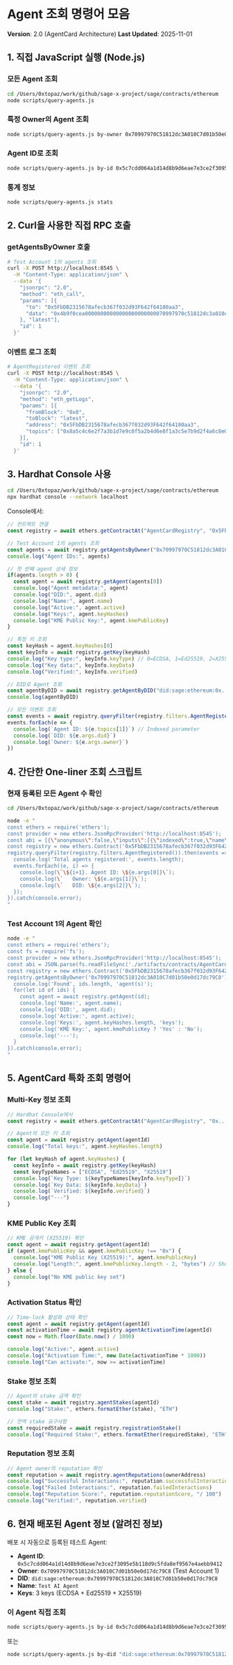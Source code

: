 #  Agent 조회 명령어 모음

**Version**: 2.0 (AgentCard Architecture)
**Last Updated**: 2025-11-01

## 1. 직접 JavaScript 실행 (Node.js)

### 모든 Agent 조회
```bash
cd /Users/0xtopaz/work/github/sage-x-project/sage/contracts/ethereum
node scripts/query-agents.js
```

### 특정 Owner의 Agent 조회
```bash
node scripts/query-agents.js by-owner 0x70997970C51812dc3A010C7d01b50e0d17dc79C8
```

### Agent ID로 조회
```bash
node scripts/query-agents.js by-id 0x5c7cdd064a1d14d8b9d6eae7e3ce2f3095e5b118d9c5fda8ef9567e4aebb9412
```

### 통계 정보
```bash
node scripts/query-agents.js stats
```

## 2. Curl을 사용한 직접 RPC 호출

### getAgentsByOwner 호출
```bash
# Test Account 1의 agents 조회
curl -X POST http://localhost:8545 \
  -H "Content-Type: application/json" \
  --data '{
    "jsonrpc": "2.0",
    "method": "eth_call",
    "params": [{
      "to": "0x5FbDB2315678afecb367f032d93F642f64180aa3",
      "data": "0x4b9f0cea00000000000000000000000070997970c51812dc3a010c7d01b50e0d17dc79c8"
    }, "latest"],
    "id": 1
  }'
```

### 이벤트 로그 조회
```bash
# AgentRegistered 이벤트 조회
curl -X POST http://localhost:8545 \
  -H "Content-Type: application/json" \
  --data '{
    "jsonrpc": "2.0",
    "method": "eth_getLogs",
    "params": [{
      "fromBlock": "0x0",
      "toBlock": "latest",
      "address": "0x5FbDB2315678afecb367f032d93F642f64180aa3",
      "topics": ["0x8a5c4c6e2f7a3b1d7e9c8f5a2b4d6e8f1a3c5e7b9d2f4a6c8e0a2c4e6a8c0e2a4e"]
    }],
    "id": 1
  }'
```

## 3. Hardhat Console 사용

```bash
cd /Users/0xtopaz/work/github/sage-x-project/sage/contracts/ethereum
npx hardhat console --network localhost
```

Console에서:
```javascript
// 컨트랙트 연결
const registry = await ethers.getContractAt("AgentCardRegistry", "0x5FbDB2315678afecb367f032d93F642f64180aa3")

// Test Account 1의 agents 조회
const agents = await registry.getAgentsByOwner("0x70997970C51812dc3A010C7d01b50e0d17dc79C8")
console.log("Agent IDs:", agents)

// 첫 번째 agent 상세 정보
if(agents.length > 0) {
  const agent = await registry.getAgent(agents[0])
  console.log("Agent metadata:", agent)
  console.log("DID:", agent.did)
  console.log("Name:", agent.name)
  console.log("Active:", agent.active)
  console.log("Keys:", agent.keyHashes)
  console.log("KME Public Key:", agent.kmePublicKey)
}

// 특정 키 조회
const keyHash = agent.keyHashes[0]
const keyInfo = await registry.getKey(keyHash)
console.log("Key type:", keyInfo.keyType) // 0=ECDSA, 1=Ed25519, 2=X25519
console.log("Key data:", keyInfo.keyData)
console.log("Verified:", keyInfo.verified)

// DID로 Agent 조회
const agentByDID = await registry.getAgentByDID("did:sage:ethereum:0x...")
console.log(agentByDID)

// 모든 이벤트 조회
const events = await registry.queryFilter(registry.filters.AgentRegistered())
events.forEach(e => {
  console.log(`Agent ID: ${e.topics[1]}`) // Indexed parameter
  console.log(`DID: ${e.args.did}`)
  console.log(`Owner: ${e.args.owner}`)
})
```

## 4. 간단한 One-liner 조회 스크립트

### 현재 등록된 모든 Agent 수 확인
```bash
cd /Users/0xtopaz/work/github/sage-x-project/sage/contracts/ethereum

node -e "
const ethers = require('ethers');
const provider = new ethers.JsonRpcProvider('http://localhost:8545');
const abi = [{\"anonymous\":false,\"inputs\":[{\"indexed\":true,\"name\":\"agentId\",\"type\":\"bytes32\"},{\"indexed\":true,\"name\":\"owner\",\"type\":\"address\"},{\"indexed\":false,\"name\":\"did\",\"type\":\"string\"},{\"indexed\":false,\"name\":\"timestamp\",\"type\":\"uint256\"}],\"name\":\"AgentRegistered\",\"type\":\"event\"}];
const registry = new ethers.Contract('0x5FbDB2315678afecb367f032d93F642f64180aa3', abi, provider);
registry.queryFilter(registry.filters.AgentRegistered()).then(events => {
  console.log('Total agents registered:', events.length);
  events.forEach((e, i) => {
    console.log(\`\${i+1}. Agent ID: \${e.args[0]}\`);
    console.log(\`   Owner: \${e.args[1]}\`);
    console.log(\`   DID: \${e.args[2]}\`);
  });
}).catch(console.error);
"
```

### Test Account 1의 Agent 확인
```bash
node -e "
const ethers = require('ethers');
const fs = require('fs');
const provider = new ethers.JsonRpcProvider('http://localhost:8545');
const abi = JSON.parse(fs.readFileSync('./artifacts/contracts/AgentCardRegistry.sol/AgentCardRegistry.json')).abi;
const registry = new ethers.Contract('0x5FbDB2315678afecb367f032d93F642f64180aa3', abi, provider);
registry.getAgentsByOwner('0x70997970C51812dc3A010C7d01b50e0d17dc79C8').then(async (ids) => {
  console.log('Found', ids.length, 'agent(s)');
  for(let id of ids) {
    const agent = await registry.getAgent(id);
    console.log('Name:', agent.name);
    console.log('DID:', agent.did);
    console.log('Active:', agent.active);
    console.log('Keys:', agent.keyHashes.length, 'keys');
    console.log('KME Key:', agent.kmePublicKey ? 'Yes' : 'No');
    console.log('---');
  }
}).catch(console.error);
"
```

## 5. AgentCard 특화 조회 명령어

### Multi-Key 정보 조회
```javascript
// Hardhat Console에서
const registry = await ethers.getContractAt("AgentCardRegistry", "0x...")

// Agent의 모든 키 조회
const agent = await registry.getAgent(agentId)
console.log("Total keys:", agent.keyHashes.length)

for (let keyHash of agent.keyHashes) {
  const keyInfo = await registry.getKey(keyHash)
  const keyTypeNames = ["ECDSA", "Ed25519", "X25519"]
  console.log(`Key Type: ${keyTypeNames[keyInfo.keyType]}`)
  console.log(`Key Data: ${keyInfo.keyData}`)
  console.log(`Verified: ${keyInfo.verified}`)
  console.log("---")
}
```

### KME Public Key 조회
```javascript
// KME 공개키 (X25519) 확인
const agent = await registry.getAgent(agentId)
if (agent.kmePublicKey && agent.kmePublicKey !== "0x") {
  console.log("KME Public Key (X25519):", agent.kmePublicKey)
  console.log("Length:", agent.kmePublicKey.length - 2, "bytes") // Should be 32
} else {
  console.log("No KME public key set")
}
```

### Activation Status 확인
```javascript
// Time-lock 활성화 상태 확인
const agent = await registry.getAgent(agentId)
const activationTime = await registry.agentActivationTime(agentId)
const now = Math.floor(Date.now() / 1000)

console.log("Active:", agent.active)
console.log("Activation Time:", new Date(activationTime * 1000))
console.log("Can activate:", now >= activationTime)
```

### Stake 정보 조회
```javascript
// Agent의 stake 금액 확인
const stake = await registry.agentStakes(agentId)
console.log("Stake:", ethers.formatEther(stake), "ETH")

// 전역 stake 요구사항
const requiredStake = await registry.registrationStake()
console.log("Required Stake:", ethers.formatEther(requiredStake), "ETH")
```

### Reputation 정보 조회
```javascript
// Agent owner의 reputation 확인
const reputation = await registry.agentReputations(ownerAddress)
console.log("Successful Interactions:", reputation.successfulInteractions)
console.log("Failed Interactions:", reputation.failedInteractions)
console.log("Reputation Score:", reputation.reputationScore, "/ 100")
console.log("Verified:", reputation.verified)
```

## 6. 현재 배포된 Agent 정보 (알려진 정보)

배포 시 자동으로 등록된 테스트 Agent:
- **Agent ID**: `0x5c7cdd064a1d14d8b9d6eae7e3ce2f3095e5b118d9c5fda8ef9567e4aebb9412`
- **Owner**: `0x70997970C51812dc3A010C7d01b50e0d17dc79C8` (Test Account 1)
- **DID**: `did:sage:ethereum:0x70997970C51812dc3A010C7d01b50e0d17dc79C8`
- **Name**: `Test AI Agent`
- **Keys**: 3 keys (ECDSA + Ed25519 + X25519)

### 이 Agent 직접 조회
```bash
node scripts/query-agents.js by-id 0x5c7cdd064a1d14d8b9d6eae7e3ce2f3095e5b118d9c5fda8ef9567e4aebb9412
```

또는

```bash
node scripts/query-agents.js by-did "did:sage:ethereum:0x70997970C51812dc3A010C7d01b50e0d17dc79C8"
```